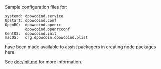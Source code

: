 Sample configuration files for:
```
systemd: dpowcoind.service
Upstart: dpowcoind.conf
OpenRC:  dpowcoind.openrc
         dpowcoind.openrcconf
CentOS:  dpowcoind.init
macOS:   org.dpowcoin.dpowcoind.plist
```
have been made available to assist packagers in creating node packages here.

See [doc/init.md](../../doc/init.md) for more information.
